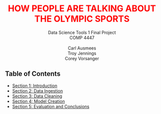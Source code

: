 # <center style="color:red">HOW PEOPLE ARE TALKING ABOUT THE OLYMPIC SPORTS</center>

<center>Data Science Tools 1 Final Project<br>
    COMP 4447
</center>
<center><br>
    Carl Ausmees<br>
    Troy Jennings<br>
    Corey Vorsanger
</center>

## Table of Contents
- [Section 1: Introduction](./notebooks/Intro.ipynb)
- [Section 2: Data Ingestion](./notebooks/Ingestion.ipynb)
- [Section 3: Data Cleaning](./notebooks/Cleaning.ipynb)
- [Section 4: Model Creation](./notebooks/Model.ipynb)
- [Section 5: Evaluation and Conclusions](./notebooks/Eval.ipynb)

